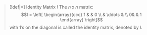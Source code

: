 
>[!def|*] Identity Matrix $I$
>The $n \; \text{x} \; n$ matrix: $$I = \left[ \begin{array}{ccc} 1 &  & 0 \\  & \ddots & \\  0&  & 1 \end{array} \right]$$with $1$’s on the diagonal is called the identity matrix, denoted by $I$. 


